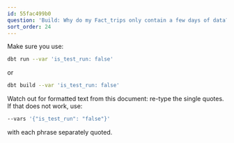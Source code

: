 ```yaml
---
id: 55fac499b0
question: 'Build: Why do my Fact_trips only contain a few days of data?'
sort_order: 24
---
```


Make sure you use:

```bash
dbt run --var 'is_test_run: false'
```
or

```bash
dbt build --var 'is_test_run: false'
```

Watch out for formatted text from this document: re-type the single quotes. If that does not work, use:

```bash
--vars '{"is_test_run": "false"}'
```

with each phrase separately quoted.
